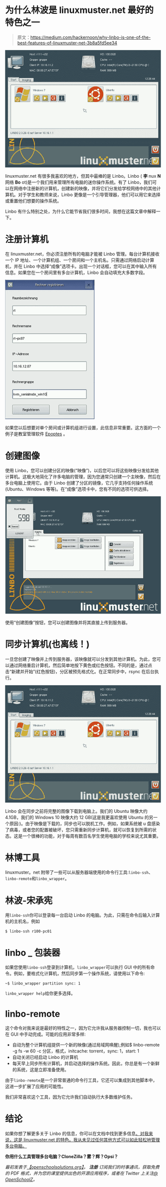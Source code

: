 # 为什么林波是 linuxmuster.net 最好的特色之一

> 原文：<https://medium.com/hackernoon/why-linbo-is-one-of-the-best-features-of-linuxmuster-net-3b8a5fd5ee34>

![](img/92361aff4bddbdf40b48850ceedc3e6f.png)

linuxmuster.net 有很多我喜欢的地方，但其中最棒的是 Linbo。Linbo ( **李** nux **N** 网络 **Bo** ot)是一个我们用来管理所有电脑的迷你操作系统。有了 Linbo，我们可以在网络中注册新的计算机，创建新的映像，并将它们分发给学校网络中的其他计算机。对于学生和教师来说，Linbo 更像是一个引导管理器，他们可以用它来选择或重置他们想要的操作系统。

Linbo 有什么特别之处，为什么它能节省我们很多时间，我想在这篇文章中解释一下。

# 注册计算机

在 linuxmuster.net，你必须注册所有的电脑才能被 Linbo 管理。每台计算机接收一个 IP 地址、一个计算机组、一个房间和一个主机名。只需通过网络启动计算机，并在 Linbo 中选择“成像”选项卡。出现一个对话框，您可以在其中输入所有信息。如果您在一个房间里有多台计算机，Linbo 会自动填充大多数字段。

![](img/cee135300369cbb24a57389eb3c44371.png)

如果您以后想要对单个房间或计算机组进行设置，此信息非常重要。这方面的一个例子是教室管理软件 [Epoptes](https://openschoolsolutions.org/classroom-management-epoptes-app-month/) 。

# 创建图像

使用 Linbo，您可以创建分区的映像(“映像”)，以后您可以将这些映像分发给其他计算机。这极大地简化了许多电脑的管理，因为您通常只创建一个主映像，然后在多台电脑上使用它。由于 Linbo 创建了分区的镜像，它几乎支持任何操作系统(Ubuntu、Windows 等等)。在“成像”选项卡中，您有不同的选项可供选择。

![](img/52ed1850e9cb8fdd2b2592abbb85f5ec.png)

使用“创建图像”按钮，您可以创建图像并将其直接上传到服务器。

# 同步计算机(也离线！)

一旦您创建了映像并上传到服务器，该映像就可以分发到其他计算机。为此，您可以通过网络重启计算机，然后简单地按下黄色或红色按钮。不同的是，通过点击“新建并开始”(红色按钮)，分区被预先格式化。在正常同步中，rsync 在后台执行。

![](img/92361aff4bddbdf40b48850ceedc3e6f.png)

Linbo 会在同步之前将完整的图像下载到电脑上。我们的 Ubuntu 映像大约 4.1GB，我们的 Windows 10 映像大约 12 GB(这是我更喜欢使用 Ubuntu 的另一个原因:)。由于映像是下载的，同步也可以脱机工作。例如，如果系统被 u 盘感染了病毒，或者您的配置被破坏，您只需重新同步计算机，就可以恢复到所需的状态。这是一个很棒的功能，对于每周有数百名学生使用电脑的学校来说尤其重要。

# 林博工具

linuxmuster。net 附带了一些可以从服务器端使用的命令行工具:`linbo-ssh`、`linbo-remote`和`linbo_wrapper`。

# 林波-宋承宪

用`linbo-ssh`你可以登录每一台启动 Linbo 的电脑。为此，只需在命令后输入计算机的主机名，例如

```
$ linbo-ssh r100-pc01
```

# linbo _ 包装器

如果您使用`linbo-ssh`登录到计算机，`linbo_wrapper`可以执行 GUI 中的所有命令。例如，要格式化计算机，然后同步第一个操作系统，请使用以下命令:

```
~$ linbo_wrapper partition sync: 1
```

`linbo_wrapper help`给你更多选择。

# linbo-remote

这个命令对我来说是最好的特性之一，因为它允许我从服务器控制一切，我也可以在 GUI 中手动完成。可能的应用非常多样:

*   自动为整个计算机组提供一个新的映像(通过局域网唤醒),例如$ linbo-remote -g fs -w 60 -c 分区，格式，initcache: torrent，sync: 1，start: 1
*   自动关闭已经启动 Linbo 的计算机
*   每天早上同步所有计算机，并启动选择的操作系统。因此，你总是有一个新鲜的系统，这是立即准备使用。

由于`linbo-remote`是一个非常普通的命令行工具，它还可以集成到其他脚本中，这进一步扩展了应用的可能性。

我们非常喜欢这个工具，因为它允许我们自动执行大多数维护任务。

# 结论

如果你想了解更多关于 Linbo 的信息，你可以在文档中找到更多信息[。对我来说，这是 linuxmuster.net 的特色。我从未见过任何其他方式可以如此轻松地管理多台电脑。](http://docs.linuxmuster.net/en/latest/clients/linbo/index.html)

**你用什么工具管理多台电脑？CloneZilla？雾？辉？Opsi？**

*最初发表于*[*【openschoolsolutions.org】*](https://openschoolsolutions.org/linbo-one-best-features-linuxmuster-net/)*。* ***注册*** *订阅我们的时事通讯，获取免费的 PDF 格式，并为您的课堂提供出色的开源应用程序，或者在 Twitter 上关注*[*@ OpenSchoolZ*](https://twitter.com/OpenSchoolZ)*。*
